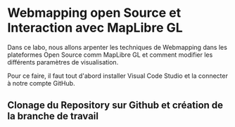 # Webmapping open Source et Interaction avec MapLibre GL
Dans ce labo, nous allons arpenter les techniques de Webmapping dans les plateformes Open Source comm MapLibre GL et comment modifier les différents paramètres de visualisation.

Pour ce faire, il faut tout d'abord installer Visual Code Studio et la connecter à notre compte GitHub.

## Clonage du Repository sur Github et création de la branche de travail
